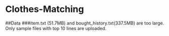 # Clothes-Matching

##Data
###item.txt (51.7MB) and bought_history.txt(337.5MB) are too large. Only sample files with top 10 lines are uploaded.
